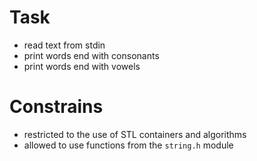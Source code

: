 # Task

- read text from stdin
- print words end with consonants
- print words end with vowels

# Constrains
- restricted to the use of STL containers and algorithms
- allowed to use functions from the `string.h` module
